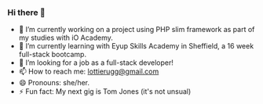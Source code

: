 ### Hi there 👋


- 🔭 I’m currently working on a project using PHP slim framework as part of my studies with iO Academy.
- 🌱 I’m currently learning with Eyup Skills Academy in Sheffield, a 16 week full-stack bootcamp.
- 🤔 I’m looking for a job as a full-stack developer!
- 📫 How to reach me: lottierugg@gmail.com
- 😄 Pronouns: she/her.
- ⚡ Fun fact: My next gig is Tom Jones (it's not unsual)
